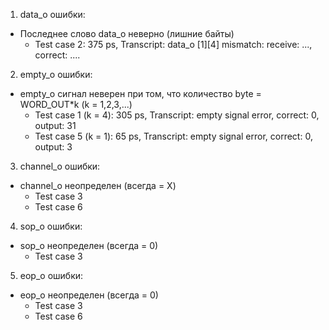 1) data_o ошибки:
- Последнее слово data_o неверно (лишние байты)
  + Test case 2: 375 ps, Transcript: data_o [1][4] mismatch: receive: ..., correct: ....
 


2) empty_o ошибки:
- empty_o сигнал неверен при том, что количество byte = WORD_OUT*k (k = 1,2,3,...)
  + Test case 1 (k = 4): 305 ps, Transcript: empty signal error, correct: 0, output: 31
  + Test case 5 (k = 1): 65 ps, Transcript: empty signal error, correct: 0, output: 3

3) channel_o ошибки: 
- channel_o неопределен (всегда = X)
  + Test case 3
  + Test case 6

4) sop_o ошибки:
- sop_o неопределен (всегда = 0)
  + Test case 3
   
5) eop_o ошибки:
- eop_o неопределен (всегда = 0)
  + Test case 3
  + Test case 6 
